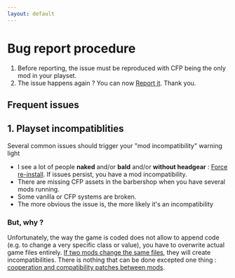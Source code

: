 ```yaml
---
layout: default
---
```


# Bug report procedure

1. Before reporting, the issue must be reproduced with CFP being the only mod in your playset.
2. The issue happens again ? You can now [Report it](https://github.com/ElTyranos/CommunityFlavorPack/issues). Thank you.

## Frequent issues

## 1. Playset incompatiblities
Several common issues should trigger your "mod incompatibility" warning light
* I see a lot of people **naked** and/or **bald** and/or **without headgear** : [Force re-install](/troubleshooting/force-reinstall). If issues persist, you have a mod incompatibility.
* There are missing CFP assets in the barbershop when you have several mods running.
* Some vanilla or CFP systems are broken.
* The more obvious the issue is, the more likely it's an incompatibility

### But, why ?
Unfortunately, the way the game is coded does not allow to append code (e.g. to change a very specific class or value), you have to overwrite actual game files entirely. [If two mods change the same files](/pages/vanilla-changes), they will create incompatibilities. There is nothing that can be done excepted one thing : [cooperation and compatibility patches between mods](/troubleshooting/in-compatibilities).
